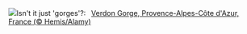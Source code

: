 ![](https://www.bing.com/th?id=OHR.GrandCanyonVerdon_EN-GB3267938575_UHD.jpg&w=1000)Isn't it just 'gorges'?:&nbsp;&ensp;[Verdon Gorge, Provence-Alpes-Côte d'Azur, France (© Hemis/Alamy)](https://www.bing.com/th?id=OHR.GrandCanyonVerdon_EN-GB3267938575_UHD.jpg)
<br><br/>
